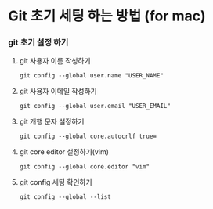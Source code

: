 # Git 초기 세팅 하는 방법 (for mac)

### git 초기 설정 하기

1. git 사용자 이름 작성하기

   ```
   git config --global user.name "USER_NAME"
   ```

2. git 사용자 이메일 작성하기

   ```
   git config --global user.email "USER_EMAIL"
   ```

3. git 개행 문자 설정하기

   ```
   git config --global core.autocrlf true=
   ```

4. git core editor 설정하기(vim)

   ```
   git config --global core.editor "vim"
   ```

5. git config 세팅 확인하기
   ```
   git config --global --list
   ```
